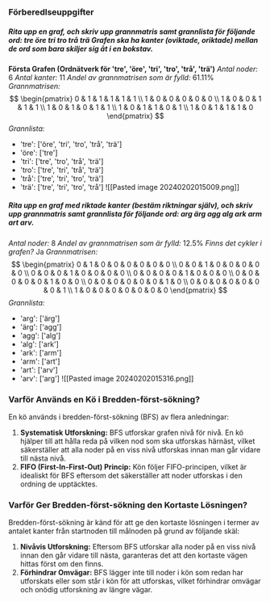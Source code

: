 ### Förberedlseuppgifter
##### Rita upp en graf, och skriv upp grannmatris samt grannlista för följande ord: tre öre tri tro trå trä Grafen ska ha kanter (oviktade, oriktade) mellan de ord som bara skiljer sig åt i en bokstav. 
**Första Grafen (Ordnätverk för 'tre', 'öre', 'tri', 'tro', 'trå', 'trä')**
*Antal noder:* 6
*Antal kanter:* 11
*Andel av grannmatrisen som är fylld:* 61.11%
*Grannmatrisen:*
$$
\begin{pmatrix}
0 & 1 & 1 & 1 & 1 & 1 \\
1 & 0 & 0 & 0 & 0 & 0 \\
1 & 0 & 0 & 1 & 1 & 1 \\
1 & 0 & 1 & 0 & 1 & 1 \\
1 & 0 & 1 & 1 & 0 & 1 \\
1 & 0 & 1 & 1 & 1 & 0
\end{pmatrix}
$$
*Grannlista:*
- 'tre': ['öre', 'tri', 'tro', 'trå', 'trä']
- 'öre': ['tre']
- 'tri': ['tre', 'tro', 'trå', 'trä']
- 'tro': ['tre', 'tri', 'trå', 'trä']
- 'trå': ['tre', 'tri', 'tro', 'trä']
- 'trä': ['tre', 'tri', 'tro', 'trå']
![[Pasted image 20240202015009.png]]
##### Rita upp en graf med riktade kanter (bestäm riktningar själv), och skriv upp grannmatris samt grannlista för följande ord: arg ärg agg alg ark arm art arv.
*Antal noder:* 8
*Andel av grannmatrisen som är fylld:* 12.5%
*Finns det cykler i grafen?* Ja
*Grannmatrisen:*
$$
\begin{pmatrix}
0 & 1 & 0 & 0 & 0 & 0 & 0 & 0 \\
0 & 0 & 1 & 0 & 0 & 0 & 0 & 0 \\
0 & 0 & 0 & 1 & 0 & 0 & 0 & 0 \\
0 & 0 & 0 & 0 & 1 & 0 & 0 & 0 \\
0 & 0 & 0 & 0 & 0 & 1 & 0 & 0 \\
0 & 0 & 0 & 0 & 0 & 0 & 1 & 0 \\
0 & 0 & 0 & 0 & 0 & 0 & 0 & 1 \\
1 & 0 & 0 & 0 & 0 & 0 & 0 & 0
\end{pmatrix}
$$
*Grannlista:*
- 'arg': ['ärg']
- 'ärg': ['agg']
- 'agg': ['alg']
- 'alg': ['ark']
- 'ark': ['arm']
- 'arm': ['art']
- 'art': ['arv']
- 'arv': ['arg']
![[Pasted image 20240202015316.png]]
### Varför Används en Kö i Bredden-först-sökning?
En kö används i bredden-först-sökning (BFS) av flera anledningar:
1. **Systematisk Utforskning:** BFS utforskar grafen nivå för nivå. En kö hjälper till att hålla reda på vilken nod som ska utforskas härnäst, vilket säkerställer att alla noder på en viss nivå utforskas innan man går vidare till nästa nivå.
2. **FIFO (First-In-First-Out) Princip:** Kön följer FIFO-principen, vilket är idealiskt för BFS eftersom det säkerställer att noder utforskas i den ordning de upptäcktes.
### Varför Ger Bredden-först-sökning den Kortaste Lösningen?
Bredden-först-sökning är känd för att ge den kortaste lösningen i termer av antalet kanter från startnoden till målnoden på grund av följande skäl:
1. **Nivåvis Utforskning:** Eftersom BFS utforskar alla noder på en viss nivå innan den går vidare till nästa, garanteras det att den kortaste vägen hittas först om den finns.
2. **Förhindrar Omvägar:** BFS lägger inte till noder i kön som redan har utforskats eller som står i kön för att utforskas, vilket förhindrar omvägar och onödig utforskning av längre vägar.